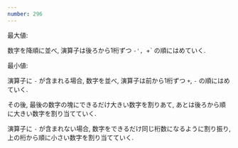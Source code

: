 ```yaml
---
number: 296
---
```

最大値:

数字を降順に並べ, 演算子は後ろから1桁ずつ `-', `+` の順にはめていく.

最小値:

演算子に `-` が含まれる場合, 数字を並べ, 演算子は前から1桁ずつ `+`, `-` の順にはめていく.

その後, 最後の数字の塊にできるだけ大きい数字を割りあて, あとは後ろから順に大きい数字を割り当てていく.

演算子に `-` が含まれない場合, 数字をできるだけ同じ桁数になるように割り振り, 上の桁から順に小さい数字を割り当てていく.
